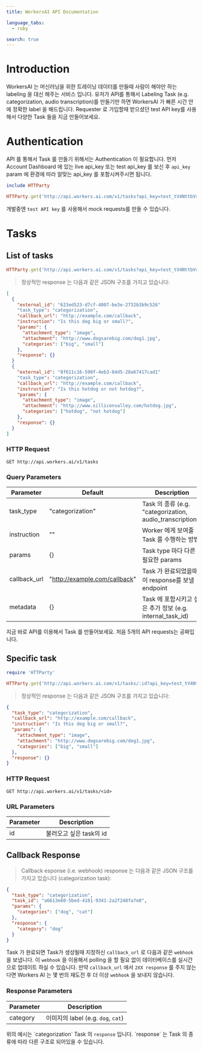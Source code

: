 ```yaml
---
title: WorkersAI API Documentation

language_tabs:
  - ruby

search: true
---
```


# Introduction

WorkersAI 는 머신러닝을 위한 트레이닝 데이터를 만들때 사람이 해야만 하는 labeling 을 대신 해주는 서비스 입니다.
유저가 API를 통해서 Labeling Task (e.g. categorization, audio transcription)를 만들기만 하면
WorkersAI 가 빠른 시간 안에 정확한 label 을 해드립니다. Requester 로 가입할때 받으셨던 test API key를 사용해서
다양한 Task 들을 지금 만들어보세요.

# Authentication

API 를 통해서 Task 를 만들기 위해서는 Authentication 이 필요합니다.
먼저 Account Dashboard 에 있는 live api_key 또는 test api_key 를 보신 후
`api_key` param 에 환경에 따라 알맞는 api_key 를 포함시켜주시면 됩니다.

```ruby
include HTTParty

HTTParty.get('http://api.workers.ai.com/v1/tasks?api_key=test_tV4NttbVsN3crLCFonEj')
```

<aside class="notice">
  개발중엔 <code>test API key</code> 를 사용해서 mock requests를 만들 수 있습니다.
</aside>

# Tasks

## List of tasks

```ruby
HTTParty.get('http://api.workers.ai.com/v1/tasks?api_key=test_tV4NttbVsN3crLCFonEj')
```

> 정상적인 response 는 다음과 같은 JSON 구조를 가지고 있습니다:

```json
[
  {
    "external_id": "623ed523-d7cf-4007-be3e-2732b3b9c526"
    "task_type": "categorization",
    "callback_url": "http://example.com/callback",
    "instruction": "Is this dog big or small?",
    "params": {
      "attachment_type": "image",
      "attachment": "http://www.dogsarebig.com/dog1.jpg",
      "categories": ["big", "small"]
    },
    "response": {}
  }
  {
    "external_id": "8f611c16-590f-4eb3-84d5-28a67417cad1"
    "task_type": "categorization",
    "callback_url": "http://example.com/callback",
    "instruction": "Is this hotdog or not hotdog?",
    "params": {
      "attachment_type": "image",
      "attachment": "http://www.silliconvalley.com/hotdog.jpg",
      "categories": ["hotdog", "not hotdog"]
    },
    "response": {}
  }
]
```

### HTTP Request

`GET http://api.workers.ai/v1/tasks`

### Query Parameters

Parameter | Default | Description
--------- | ------- | -----------
task_type | "categorization" | Task 의 종류 (e.g. "categorization, audio_transcription")
instruction | "" | Worker 에게 보여줄 Task 를 수행하는 방법
params    | {}      | Task type 마다 다른 필요한 params
callback_url    | "http://example.com/callback" | Task 가 완료되었을때 이 response를 보낼 endpoint
metadata    | {}      | Task 에 포함시키고 싶은 추가 정보 (e.g. internal_task_id)

<aside class="success">
  지금 바로 API를 이용해서 Task 를 만들어보세요. 처음 5개의 API requests는 공짜입니다.
</aside>


## Specific task

```ruby
require 'HTTParty'

HTTParty.get('http://api.workers.ai.com/v1/tasks/:id?api_key=test_tV4NttbVsN3crLCFonEj')

```

> 정상적인 response 는 다음과 같은 JSON 구조를 가지고 있습니다:

```json
{
  "task_type": "categorization",
  "callback_url": "http://example.com/callback",
  "instruction": "Is this dog big or small?",
  "params": {
    "attachment_type": "image",
    "attachment": "http://www.dogsarebig.com/dog1.jpg",
    "categories": ["big", "small"]
  },
  "response": {}
}
```

### HTTP Request

`GET http://api.workers.ai/v1/tasks/<id>`

### URL Parameters

Parameter | Description
--------- | -----------
id | 불러오고 싶은 task의 id


## Callback Response 

> Callback <RP></RP>esponse (i.e. webhook) response 는 다음과 같은 JSON 구조를 가지고 있습니다 (categorization task):

```json
{
  "task_type": "categorization",
  "task_id": "a6613e60-5bed-4181-9341-2a2f248fa7e8",
  "params": {
    "categories": ["dog", "cat"]
  },
  "response": {
    "category": "dog"
  }
}
```

Task 가 완료되면 Task가 생성될때 지정하신 `callback_url` 로 다음과 같은 `webhook` 을 보냅니다.
이 `webhook` 을 이용해서 polling 을 할 필요 없이 데이터베이스를 실시간으로 업데이트 하실 수 있습니다.
만약 `callback_url` 에서 `2XX response` 를 주지 않는다면 Workers AI 는 몇 번의 재도전 후 더 이상 `webhook` 을 보내지 않습니다.

### Response Parameters

Parameter | Description
--------- | -----------
category | 이미지의 label (e.g. `dog`, `cat`)

<aside class="notice">
  위의 예시는 `categorization` Task 의 <code>response</code> 입니다.
  `response` 는 Task 의 종류에 따라 다른 구조로 되어있을 수 있습니다.
</aside>
